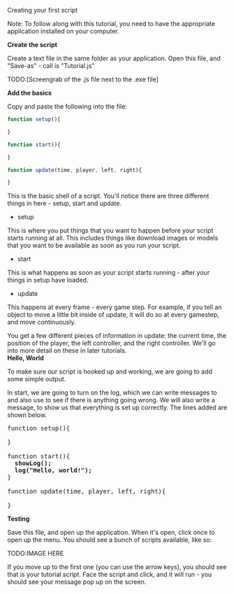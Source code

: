 Creating your first script

Note: To follow along with this tutorial, you need to have the appropriate application installed on your computer.

**Create the script** 

Create a text file in the same folder as your application.
Open this file, and "Save-as" - call is "Tutorial.js"

TODO:[Screengrab of the .js file next to the .exe file]

**Add the basics**

Copy and paste the following into the file:

```javascript
function setup(){

}

function start(){

}

function update(time, player, left, right){

}
```

This is the basic shell of a script.  You'll notice there are three different things in here - setup, start and update.  

* setup 

This is where you put things that you want to happen before your script starts running at all.  This includes things like download images or models that you want to be available as soon as you run your script.

* start 

This is what happens as soon as your script starts running - after your things in setup have loaded.

* update 

This happens at every frame - every game step.  For example, if you tell an object to move a little bit inside of update, it will do    so at every gamestep, and move continuously.

You get a few different pieces of information in update: the current time, the position of the player, the left controller, and the right controller.  We'll go into more detail on these in later tutorials.  
**Hello, World**

To make sure our script is hooked up and working, we are going to add some simple output.

In start, we are going to turn on the log, which we can write messages to and also use to see if there is anything going wrong.  We will also write a message, to show us that everything is set up correctly.  The lines added are shown below.

<pre lang="javascript">
function setup(){

}

function start(){
  <b>showLog();</b>
  <b>log("Hello, world!");</b>
}

function update(time, player, left, right){

}
</pre>

**Testing**

Save this file, and open up the application.  When it's open, click once to open up the menu.  You should see a bunch of scripts available, like so:

TODO:IMAGE HERE

If you move up to the first one (you can use the arrow keys), you should see that is your tutorial script.  Face the script and click, and it will run - you should see your message pop up on the screen.


